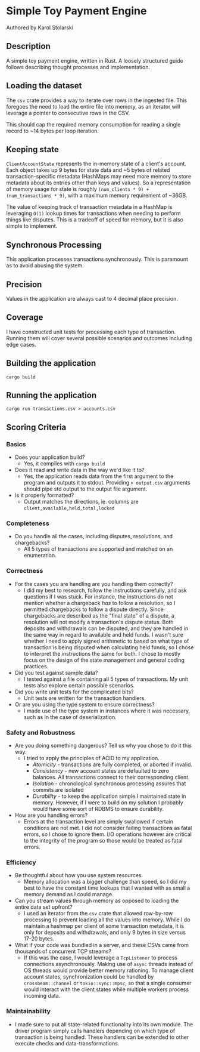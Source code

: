 # Simple Toy Payment Engine

Authored by Karol Stolarski

## Description

A simple toy payment engine, written in Rust.
A loosely structured guide follows describing thought processes and implementation.

## Loading the dataset

The `csv` crate provides a way to iterate over rows in the ingested file.
This foregoes the need to load the entire file into memory,
as an iterator will leverage a pointer to consecutive rows in the CSV.

This should cap the required memory consumption for reading a single record to ~14 bytes per loop iteration.

## Keeping state

`ClientAccountState` represents the in-memory state of a client's account.
Each object takes up 9 bytes for state data
and ~5 bytes of related transaction-specific metadata
(HashMaps may need more memory to store metadata about its entries other than keys and values).
So a representation of memory usage for state is roughly
`(num_clients * 9) + (num_transactions * 9)`, with a maximum memory requirement of ~36GB.

The value of keeping track of transaction metadata in a HashMap is leveraging `O(1)` lookup times
for transactions when needing to perform things like disputes. This is a tradeoff of speed for memory,
but it is also simple to implement.

## Synchronous Processing

This application processes transactions synchronously.
This is paramount as to avoid abusing the system.

## Precision

Values in the application are always cast to 4 decimal place precision.

## Coverage

I have constructed unit tests for processing each type of transaction.
Running them will cover several possible scenarios and outcomes including edge cases.

## Building the application

```
cargo build
```

## Running the application

```
cargo run transactions.csv > accounts.csv
```

## Scoring Criteria

### Basics

* Does your application build?
    * Yes, it compiles with `cargo build`
* Does it read and write data in the way we'd like it to?
    * Yes, the application reads data from the first argument to the program and outputs it to stdout.
      Providing `> output.csv` arguments should pipe std output to the output file argument.
* Is it properly formatted?
    * Output matches the directions, ie. columns are `client,available,held,total,locked`

### Completeness

* Do you handle all the cases, including disputes, resolutions, and chargebacks?
    * All 5 types of transactions are supported and matched on an enumeration.

### Correctness

* For the cases you are handling are you handling them correctly?
  * I did my best to research, follow the instructions carefully,
  and ask questions if I was stuck. For instance, the instructions
  do not mention whether a chargeback _has_ to follow a resolution,
  so I permitted chargebacks to follow a dispute directly.
  Since chargebacks are described as the "final state" of a dispute,
  a resolution will not modify a transaction's dispute status.
  Both deposits and withdrawals can be disputed,
  and they are handled in the same way in regard to available and held funds.
  I wasn't sure whether I need to apply signed arithmetic to based on what
  type of transaction is being disputed when calculating held funds,
  so I chose to interpret the instructions the same for both.
  I chose to mostly focus on the design of the state management and general coding practices.
* Did you test against sample data?
    * I tested against a file containing all 5 types of transactions.
      My unit tests also explore certain possible scenarios.
* Did you write unit tests for the complicated bits?
    * Unit tests are written for the transaction handlers.
* Or are you using the type system to ensure correctness?
    * I made use of the type system in instances where it was necessary,
      such as in the case of deserialization.

### Safety and Robustness

* Are you doing something dangerous? Tell us why you chose to do it this way.
    * I tried to apply the principles of ACID to my application.
        * _Atomicity_ - transactions are fully completed, or aborted if invalid.
        * _Consistency_ - new account states are defaulted to zero balances.
          All transactions connect to their corresponding client.
        * _Isolation_ - chronological synchronous processing assures that commits are isolated
        * _Durability_ - to keep the application simple I maintained state in memory.
          However, if I were to build on my solution I probably would have some sort of RDBMS
          to ensure durability.
* How are you handling errors?
    * Errors at the transaction level are simply swallowed if certain conditions are not met.
      I did not consider failing transactions as fatal errors, so I chose to ignore them.
      I/O operations however are critical to the integrity of the program so those would
      be treated as fatal errors.

### Efficiency

* Be thoughtful about how you use system resources.
    * Memory allocation was a bigger challenge than speed,
    so I did my best to have the constant time lookups that I wanted with
    as small a memory demand as I could manage.
* Can you stream values through memory as opposed to loading the entire data set upfront?
    * I used an iterator from the `csv` crate that allowed row-by-row processing
      to prevent loading all the values into memory.
      While I do maintain a hashmap per client of some transaction metadata,
      it is only for deposits and withdrawals, and only 9 bytes in size versus
      17-20 bytes.
* What if your code was bundled in a server, and these CSVs came from thousands of
  concurrent TCP streams?
    * If this was the case, I would leverage a `TcpListener` to process connections asynchronously.
      Making use of `async` threads instead of OS threads would provide better memory rationing.
      To manage client account states, synchronization could be handled by `crossbeam::channel` or
      `tokio::sync::mpsc`, so that a single consumer would interact with the client states while multiple
      workers process incoming data.

### Maintainability

* I made sure to put all state-related functionality into its own module.
  The driver program simply calls handlers depending on which type of transaction is being handled.
  These handlers can be extended to other execute checks and data-transformations. 
  